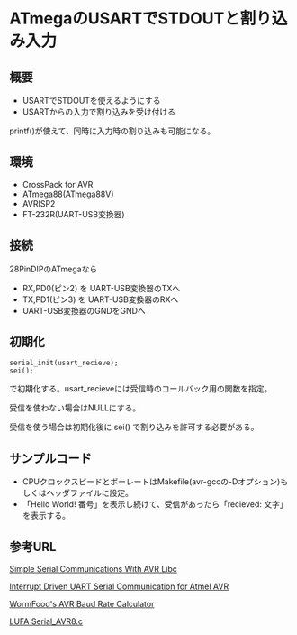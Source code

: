 # ATmegaのUSARTでSTDOUTと割り込み入力

## 概要

* USARTでSTDOUTを使えるようにする
* USARTからの入力で割り込みを受け付ける

printf()が使えて、同時に入力時の割り込みも可能になる。

## 環境

* CrossPack for AVR
* ATmega88(ATmega88V)
* AVRISP2
* FT-232R(UART-USB変換器)

## 接続

28PinDIPのATmegaなら

* RX,PD0(ピン2) を UART-USB変換器のTXへ
* TX,PD1(ピン3) を UART-USB変換器のRXへ
* UART-USB変換器のGNDをGNDへ

## 初期化

	serial_init(usart_recieve);
	sei();

で初期化する。usart\_recieveには受信時のコールバック用の関数を指定。

受信を使わない場合はNULLにする。

受信を使う場合は初期化後に sei() で割り込みを許可する必要がある。

## サンプルコード

* CPUクロックスピードとボーレートはMakefile(avr-gccの-Dオプション)もしくはヘッダファイルに設定。
* 「Hello World! 番号」を表示し続けて、受信があったら「recieved: 文字」を表示する。

## 参考URL
[Simple Serial Communications With AVR Libc](http://www.appelsiini.net/2011/simple-usart-with-avr-libc)

[Interrupt Driven UART Serial Communication for Atmel AVR](http://www.electroons.com/blog/2013/02/interrupt-driven-uart-serial-communication-for-atmel-avr/)

[WormFood's AVR Baud Rate Calculator](http://wormfood.net/avrbaudcalc.php)

[LUFA Serial_AVR8.c](https://github.com/abcminiuser/lufa/blob/master/LUFA/Drivers/Peripheral/AVR8/Serial_AVR8.c)


